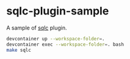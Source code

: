 # sqlc-plugin-sample

A sample of [sqlc](https://github.com/sqlc-dev/sqlc) plugin.

```bash
devcontainer up --workspace-folder=.
devcontainer exec --workspace-folder=. bash
make sqlc
```
